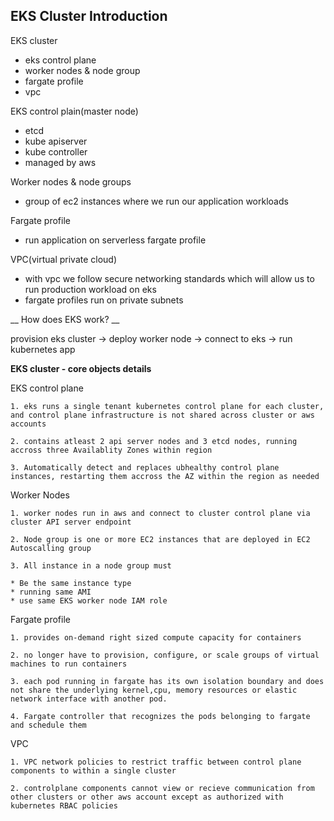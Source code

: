 EKS Cluster Introduction
---

EKS cluster 
* eks control plane
* worker nodes & node group
* fargate profile 
* vpc

EKS control plain(master node)

* etcd
* kube apiserver
* kube controller
* managed by aws

Worker nodes & node groups

* group of ec2 instances where we run our application workloads

Fargate profile

* run application on serverless fargate profile

VPC(virtual private cloud)

* with vpc we follow secure networking standards which will allow us to run production workload on eks
* fargate profiles run on private subnets

__ How does EKS work? __

provision eks cluster -> deploy worker node -> connect to eks -> run kubernetes app

__EKS cluster - core objects details__

EKS control plane

```
1. eks runs a single tenant kubernetes control plane for each cluster, and control plane infrastructure is not shared across cluster or aws accounts

2. contains atleast 2 api server nodes and 3 etcd nodes, running accross three Availablity Zones within region

3. Automatically detect and replaces ubhealthy control plane instances, restarting them accross the AZ within the region as needed

```

Worker Nodes

```
1. worker nodes run in aws and connect to cluster control plane via cluster API server endpoint

2. Node group is one or more EC2 instances that are deployed in EC2 Autoscalling group

3. All instance in a node group must

* Be the same instance type
* running same AMI
* use same EKS worker node IAM role

```
Fargate profile

```
1. provides on-demand right sized compute capacity for containers

2. no longer have to provision, configure, or scale groups of virtual machines to run containers

3. each pod running in fargate has its own isolation boundary and does not share the underlying kernel,cpu, memory resources or elastic network interface with another pod.

4. Fargate controller that recognizes the pods belonging to fargate and schedule them
```

VPC

```
1. VPC network policies to restrict traffic between control plane components to within a single cluster

2. controlplane components cannot view or recieve communication from other clusters or other aws account except as authorized with kubernetes RBAC policies

```




